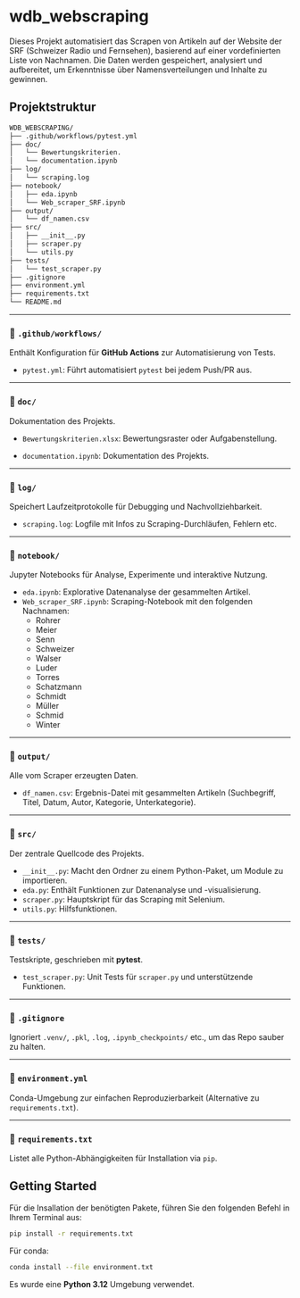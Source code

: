 # wdb_webscraping

Dieses Projekt automatisiert das Scrapen von Artikeln auf der Website der SRF (Schweizer Radio und Fernsehen), basierend auf einer vordefinierten Liste von Nachnamen. Die Daten werden gespeichert, analysiert und aufbereitet, um Erkenntnisse über Namensverteilungen und Inhalte zu gewinnen.  

## Projektstruktur

```bash
WDB_WEBSCRAPING/
├── .github/workflows/pytest.yml                             
├── doc/
│   └── Bewertungskriterien.
│   └── documentation.ipynb   
├── log/
│   └── scraping.log                 
├── notebook/
│   ├── eda.ipynb                    
│   └── Web_scraper_SRF.ipynb        
├── output/
│   └── df_namen.csv           
├── src/
│   ├── __init__.py
│   ├── scraper.py                
│   └── utils.py               
├── tests/
│   └── test_scraper.py  
├── .gitignore
├── environment.yml
├── requirements.txt
└── README.md
```

---

### 📁 `.github/workflows/`
Enthält Konfiguration für **GitHub Actions** zur Automatisierung von Tests.

- `pytest.yml`: Führt automatisiert `pytest` bei jedem Push/PR aus.

---

### 📁 `doc/`
Dokumentation des Projekts.

- `Bewertungskriterien.xlsx`: Bewertungsraster oder Aufgabenstellung.

- `documentation.ipynb`: Dokumentation des Projekts.

---

### 📁 `log/`
Speichert Laufzeitprotokolle für Debugging und Nachvollziehbarkeit.

- `scraping.log`: Logfile mit Infos zu Scraping-Durchläufen, Fehlern etc.

---

### 📁 `notebook/`
Jupyter Notebooks für Analyse, Experimente und interaktive Nutzung.

- `eda.ipynb`: Explorative Datenanalyse der gesammelten Artikel.
- `Web_scraper_SRF.ipynb`: Scraping-Notebook mit den folgenden Nachnamen:
    - Rohrer
    - Meier
    - Senn
    - Schweizer
    - Walser
    - Luder
    - Torres
    - Schatzmann
    - Schmidt
    - Müller
    - Schmid
    - Winter

---

### 📁 `output/`
Alle vom Scraper erzeugten Daten.

- `df_namen.csv`: Ergebnis-Datei mit gesammelten Artikeln (Suchbegriff, Titel, Datum, Autor, Kategorie, Unterkategorie).

---

### 📁 `src/`
Der zentrale Quellcode des Projekts.

- `__init__.py`: Macht den Ordner zu einem Python-Paket, um Module zu importieren.
- `eda.py`: Enthält Funktionen zur Datenanalyse und -visualisierung.
- `scraper.py`: Hauptskript für das Scraping mit Selenium.
- `utils.py`: Hilfsfunktionen.

---

### 📁 `tests/`
Testskripte, geschrieben mit **pytest**.

- `test_scraper.py`: Unit Tests für `scraper.py` und unterstützende Funktionen.

---

### 📄 `.gitignore`
Ignoriert `.venv/`, `.pkl`, `.log`, `.ipynb_checkpoints/` etc., um das Repo sauber zu halten.

---

### 📄 `environment.yml`
Conda-Umgebung zur einfachen Reproduzierbarkeit (Alternative zu `requirements.txt`).

---

### 📄 `requirements.txt`
Listet alle Python-Abhängigkeiten für Installation via `pip`.


## Getting Started

Für die Insallation der benötigten Pakete, führen Sie den folgenden Befehl in Ihrem Terminal aus:

```bash
pip install -r requirements.txt
```
Für conda:

```bash
conda install --file environment.txt
```

Es wurde eine **Python 3.12** Umgebung verwendet.

